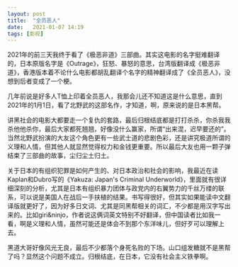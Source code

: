 ```yaml
---
layout: post
title:  "全员恶人" 
date:   2021-01-07 14:19
tags: [影视]
---
```


2021年的前三天我终于看了《极恶非道》三部曲。其实这电影的名字挺难翻译的，日本原版名字是《Outrage》，狂怒、暴怒的意思，台湾版翻译成《极恶非道》，香港版本着不论什么电影都胡乱翻译个名字的精神翻译成了《全员恶人》，没想到后者变成了一个梗。

几年前说是好多人T恤上印着全员恶人，我那会儿还不知道这是什么意思，直到2021年的1月1日，看了北野武的这部名作，才知道，啊，原来说的是日本黑帮。

讲黑社会的电影大都要走一个复仇的套路，最后归根结底都是打打杀杀，你杀我我杀他他杀你，最后大家都死翘翘，好像没什么赢家，所谓“出来混，迟早要还的”。当然北野武扮演的大友这个角色更有一些武士道的悲剧色彩，还是讲究极道所谓的义理和人情，但其他人就显然觉得权力和金钱更重要。所以最后大友也用一颗子弹结束了三部曲的故事，尘归尘土归土。

关于日本的有组织犯罪是如何产生的、对日本政治和社会的影响，我最近在读Kaplan和Dubro写的《Yakuza: Japan's Criminal Underworld》，里面就有很详细深刻的分析，尤其是日本有组织暴力团体与政党内的右翼势力的千丝万缕的联系，可以说是美国人在战后一手扶植的结果。书写得很好，但其实如果能读中文翻译版就更好了，因为好多日文词、尤其是同黑帮相关的词汇，不少都是用汉字写出来的。比如giri&ninjo，作者说这俩词英文特别不好翻译，但中国读者比如我一看，啊是义理和人情，虽然可能还是体会不到那个东洋味儿，但好歹可以理解上去。

黑道大哥好像风光无良，最后不少都落个身死名败的下场。山口组发糖就不是黑帮了吗？显然这个问题不成立。归根结底，在日本，它没有社会主义铁拳啊。